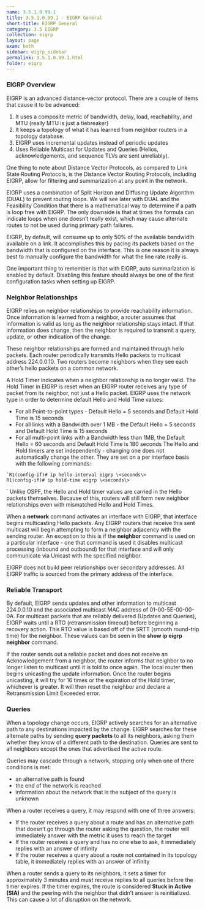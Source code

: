 ```yaml
---
name: 3.5.1.0.99.1
title: 3.5.1.0.99.1 - EIGRP General
short-title: EIGRP General
category: 3.5 EIGRP
collection: eigrp
layout: page
exam: both
sidebar: eigrp_sidebar
permalink: 3.5.1.0.99.1.html
folder: eigrp
---
```

### EIGRP Overview
EIGRP is an advanced distance-vector protocol. There are a couple of items that cause it to be advanced:
1. It uses a composite metric of bandwidth, delay, load, reachability, and MTU (really MTU is just a tiebreaker)
2. It keeps a topology of what it has learned from neighbor routers in a topology database.
3. EIGRP uses incremental updates instead of periodic updates
4. Uses Reliable Multicast for Updates and Queries (Hellos, acknowledgements, and sequence TLVs are sent unreliably).

One thing to note about Distance Vector Protocols, as compared to Link State Routing Protocols, is the Distance Vector Routing Protocols, including EIGRP, allow for filtering and summarization at any point in the network.

EIGRP uses a combination of Split Horizon and Diffusing Update Algorithm (DUAL) to prevent routing loops. We will see later with DUAL and the Feasibility Condition that there is a mathematical way to determine if a path is loop free with EIGRP. The only downside is that at times the formula can indicate loops when one doesn’t really exist, which may cause alternate routes to not be used during primary path failures.

EIGRP, by default, will consume up to only 50% of the available bandwidth available on a link. It accomplishes this by pacing its packets based on the bandwidth that is configured on the interface. This is one reason it is always best to manually configure the bandwidth for what the line rate really is.

One important thing to remember is that with EIGRP, auto summarization is enabled by default. Disabling this feature should always be one of the first configuration tasks when setting up EIGRP.

### Neighbor Relationships
EIGRP relies on neighbor relationships to provide reachability information. Once information is learned from a neighbor, a router assumes that information is valid as long as the neighbor relationship stays intact. If that information does change, then the neighbor is required to transmit a query, update, or other indication of the change.

These neighbor relationships are formed and maintained through hello packets. Each router periodically transmits Hello packets to multicast address 224.0.0.10. Two routers become neighbors when they see each other’s hello packets on a common network.

A Hold Timer indicates when a neighbor relationship is no longer valid. The Hold Timer in EIGRP is reset when an EIGRP router receives any type of packet from its neighbor, not just a Hello packet. EIGRP uses the network type in order to determine default Hello and Hold Time values:
- For all Point-to-point types - Default Hello = 5 seconds and Default Hold Time is 15 seconds
- For all links with a Bandwidth over 1 MB - the Default Hello = 5 seconds and Default Hold Time is 15 seconds
- For all multi-point links with a Bandwidth less than 1MB, the Default Hello = 60 seconds and Default Hold Time is 180 seconds
The Hello and Hold timers are set independently - changing one does not automatically change the other. They are set on a per interface basis with the following commands:
```
`R1(config-if)# ip hello-interval eigrp \<seconds\>
R1(config-if)# ip hold-time eigrp \<seconds\>
```
`
Unlike OSPF, the Hello and Hold timer values are carried in the Hello packets themselves. Because of this, routers will still form new neighbor relationships even with mismatched Hello and Hold Times.

When a **network** command activates an interface with EIGRP, that interface begins multicasting Hello packets. Any EIGRP routers that receive this sent multicast will begin attempting to form a neighbor adjacency with the sending router. An exception to this is if the **neighbor**  command is used on a particular interface - one that command is used it disables multicast processing (inbound and outbound) for that interface and will only communicate via Unicast with the specified neighbor.

EIGRP does not build peer relationships over secondary addresses. All EIGRP traffic is sourced from the primary address of the interface.

### Reliable Transport
By default, EIGRP sends updates and other information to multicast 224.0.0.10 and the associated multicast MAC address of 01-00-5E-00-00-0A. For multicast packets that are reliably delivered (Updates and Queries), EIGRP waits until a RTO (retransmission timeout) before beginning a recovery action. This RTO value is based off of the SRTT (smooth round-trip time) for the neighbor. These values can be seen in the **show ip eigrp neighbor** command.

If the router sends out a reliable packet and does not receive an Acknowledgement from a neighbor, the router informs that neighbor to no longer listen to multicast until it is told to once again. The local router then begins unicasting the update information. Once the router begins unicasting, it will try for 16 times or the expiration of the Hold timer, whichever is greater. It will then reset the neighbor and declare a Retransmission Limit Exceeded error.

### Queries
When a topology change occurs, EIGRP actively searches for an alternative path to any destinations impacted by the change. EIGRP searches for these alternate paths by sending **query packets** to all its neighbors, asking them whether they know of a different path to the destination. Queries are sent to all neighbors except the ones that advertised the active route.

Queries may cascade through a network, stopping only when one of there conditions is met:
- an alternative path is found
- the end of the network is reached
- information about the network that is the subject of the query is unknown

When a router receives a query, it may respond with one of three answers:
- If the router receives a query about a route and has an alternative path that doesn’t go through the router asking the question, the router will immediately answer with the metric it uses to reach the target
- If the router receives a query and has no one else to ask, it immediately replies with an answer of infinity
- If the router receives a query about a route not contained in its topology table, it immediately replies with an answer of infinity

When a router sends a query to its neighbors, it sets a timer for approximately 3 minutes and must receive replies to all queries before the timer expires. If the timer expires, the route is considered **Stuck in Active (SIA)** and the peering with the neighbor that didn’t answer is reinitialized. This can cause a lot of disruption on the network.
